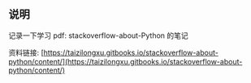 ## 说明

记录一下学习 pdf: stackoverflow-about-Python 的笔记

资料链接: [https://taizilongxu.gitbooks.io/stackoverflow-about-python/content/](https://taizilongxu.gitbooks.io/stackoverflow-about-python/content/)